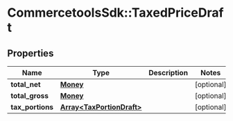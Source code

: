# CommercetoolsSdk::TaxedPriceDraft

## Properties
Name | Type | Description | Notes
------------ | ------------- | ------------- | -------------
**total_net** | [**Money**](Money.md) |  | [optional] 
**total_gross** | [**Money**](Money.md) |  | [optional] 
**tax_portions** | [**Array&lt;TaxPortionDraft&gt;**](TaxPortionDraft.md) |  | [optional] 

